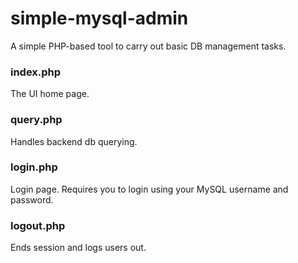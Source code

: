 # simple-mysql-admin
A simple PHP-based tool to carry out basic DB management tasks.

### index.php
The UI home page.

### query.php
Handles backend db querying.

### login.php
Login page. Requires you to login using your MySQL username and password.

### logout.php
Ends session and logs users out.
